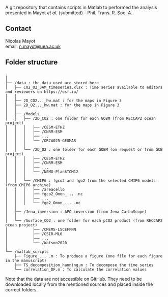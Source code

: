 A git repository that contains scripts in Matlab to performed the analysis presented in Mayot *et al.* (submitted) - Phil. Trans. R. Soc. A.

## Contact
Nicolas Mayot  
email: n.mayot@uea.ac.uk  

## Folder structure

```text
.
│  
├── /data : the data used are stored here
│   ├── CO2_O2_SAM_timeseries.xlsx : Time series available to editors and reviewers on https://osf.io/
│   │  
│   ├── 2D_CO2..._hw.mat : for the maps in Figure 3 
│   ├── 2D_O2..._hw.mat : for the maps in Figure 3 
│   │  
│   ├── /Models
│   │   ├── /2D_CO2 : one folder for each GOBM (from RECCAP2 ocean project)
│   │   │   ├── /CESM-ETHZ
│   │   │   ├── /CNRM-ESM
│   │   │   ├── ...
│   │   │   └── /ORCA025-GEOMAR
│   │   │  
│   │   └── /2D_O2 : one folder for each GOBM (on request or from GCB project)
│   │   │   ├── /CESM-ETHZ
│   │   │   ├── /CNRM-ESM
│   │   │   ├── ...
│   │   │   └── /NEMO-PlankTOM12
│   │   │  
│   │   └── /CMIP6 : fgco2 and fgo2 from the selected CMIP6 models (from CMIP6 archive)
│   │   │   ├── /areacello
│   │   │   ├── fgco2_Omon_... .nc
│   │   │   ├── ...
│   │   │   └── fgo2_Omon_... .nc
│   │  
│   ├── /Jena_inversion : APO inversion (from Jena CarboScope)
│   │   
│   └── /Surface_CO2 : one folder for each pCO2 product (from RECCAP2 ocean project)
│           ├── /CMEMS-LSCEFFNN
│           ├── /CSIR-ML6
│           ├── ...
│           └── /Watson2020
│   
└── /matlab_scripts
    ├── Figure_... .m : To produce a figure (one file for each figure in the manuscript)
    ├── TS_decomposition_hanning.m : To decompose the time series
    └── correlation_DF.m : To calculate the correlation values
```

Note that the data are not accessible on GitHub. They need to be downloaded locally from the mentioned sources and placed inside the correct folders. 
